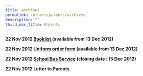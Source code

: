 ```yaml
---
title: Archives
permalink: /others/parents/archives
description: ""
third_nav_title: Parents
---
```

<p><strong>22 Nov 2012&nbsp;<a title="Bookshop" href="https://sengkanggreenpri.moe.edu.sg/cos/o.x?c=/wbn/pagetree&amp;func=view&amp;rid=1163598">Booklist&nbsp;</a>(available from 13 Dec 2012)</strong></p>
<p><strong>22 Nov 2012&nbsp;<a href="https://sengkanggreenpri.moe.edu.sg/cos/o.x?c=/wbn/pagetree&amp;func=view&amp;rid=1163600">Uniform order form</a>&nbsp;(available from 13 Dec 2012)</strong></p>
<p><strong>22 Nov 2012&nbsp;<a href="https://sengkanggreenpri.moe.edu.sg/cos/o.x?c=/wbn/pagetree&amp;func=view&amp;rid=1163602">School Bus Service</a>&nbsp;(closing date : 15 Dec 2012)</strong></p>
<p><strong>22 Nov 2012 Letter to Parents</strong></p>